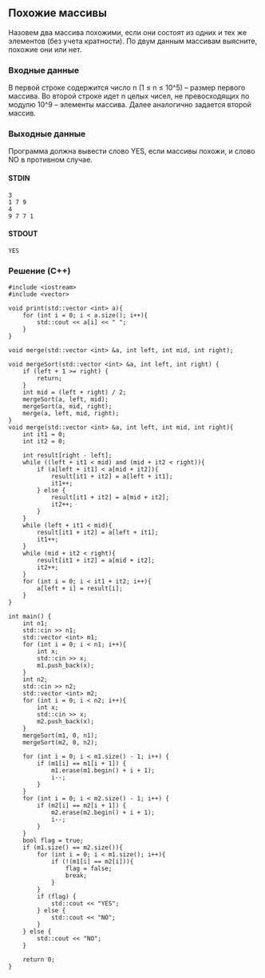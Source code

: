 ## Похожие массивы
Назовем два массива похожими, если они состоят из одних и тех же элементов (без учета кратности). 
По двум данным массивам выясните, похожие они или нет.

### Входные данные
В первой строке содержится число n (1 ≤ n ≤ 10^5) – размер первого массива. 
Во второй строке идет n целых чисел, не превосходящих по модулю 10^9 – элементы массива.
Далее аналогично задается второй массив.
### Выходные данные
Программа должна вывести слово YES, если массивы похожи, и слово NO в противном случае.

#### STDIN
```
3
1 7 9
4
9 7 7 1
```
#### STDOUT
```
YES
```

### Решение (C++)
```
#include <iostream>
#include <vector>

void print(std::vector <int> a){
    for (int i = 0; i < a.size(); i++){
        std::cout << a[i] << " ";
    }
}

void merge(std::vector <int> &a, int left, int mid, int right);

void mergeSort(std::vector <int> &a, int left, int right) {
    if (left + 1 >= right) {
        return;
    }
    int mid = (left + right) / 2;
    mergeSort(a, left, mid);
    mergeSort(a, mid, right);
    merge(a, left, mid, right);
}
void merge(std::vector <int> &a, int left, int mid, int right){
    int it1 = 0;
    int it2 = 0;

    int result[right - left];
    while ((left + it1 < mid) and (mid + it2 < right)){
        if (a[left + it1] < a[mid + it2]){
            result[it1 + it2] = a[left + it1];
            it1++;
        } else {
            result[it1 + it2] = a[mid + it2];
            it2++;
        }
    }
    while (left + it1 < mid){
        result[it1 + it2] = a[left + it1];
        it1++;
    }
    while (mid + it2 < right){
        result[it1 + it2] = a[mid + it2];
        it2++;
    }
    for (int i = 0; i < it1 + it2; i++){
        a[left + i] = result[i];
    }
}

int main() {
    int n1;
    std::cin >> n1;
    std::vector <int> m1;
    for (int i = 0; i < n1; i++){
        int x;
        std::cin >> x;
        m1.push_back(x);
    }
    int n2;
    std::cin >> n2;
    std::vector <int> m2;
    for (int i = 0; i < n2; i++){
        int x;
        std::cin >> x;
        m2.push_back(x);
    }
    mergeSort(m1, 0, n1);
    mergeSort(m2, 0, n2);

    for (int i = 0; i < m1.size() - 1; i++) {
        if (m1[i] == m1[i + 1]) {
            m1.erase(m1.begin() + i + 1);
            i--;
        }
    }
    for (int i = 0; i < m2.size() - 1; i++) {
        if (m2[i] == m2[i + 1]) {
            m2.erase(m2.begin() + i + 1);
            i--;
        }
    }
    bool flag = true;
    if (m1.size() == m2.size()){
        for (int i = 0; i < m1.size(); i++){
            if (!(m1[i] == m2[i])){
                flag = false;
                break;
            }
        }
        if (flag) {
            std::cout << "YES";
        } else {
            std::cout << "NO";
        }
    } else {
        std::cout << "NO";
    }

    return 0;
}
```
